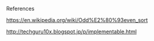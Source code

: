 References

https://en.wikipedia.org/wiki/Odd%E2%80%93even_sort

http://techguru10x.blogspot.jp/p/implementable.html
